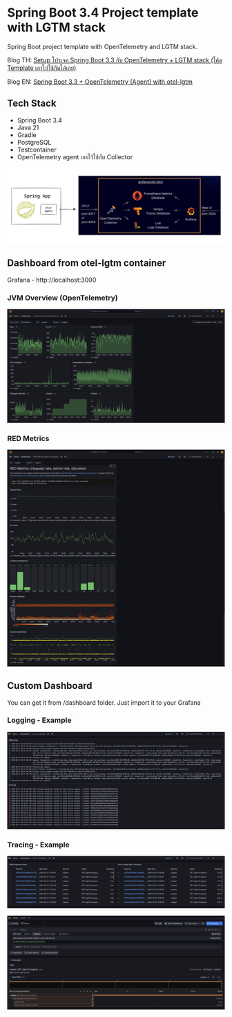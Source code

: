 # Spring Boot 3.4 Project template with LGTM stack

Spring Boot project template with OpenTelemetry and LGTM stack.

Blog TH: [Setup โปรเจค Spring Boot 3.3 กับ OpenTelemetry + LGTM stack (โค้ด Template เอาไปใช้กันได้เลย)](https://tpbabparn.medium.com/setup-โปรเจค-spring-boot-3-3-กับ-opentelemetry-lgtm-stack-โค้ด-template-เอาไปใช้กันได้เลย-1bb91dc9f7f5)

Blog EN: [Spring Boot 3.3 + OpenTelemetry (Agent) with otel-lgtm](https://medium.com/@tpbabparn/spring-boot-3-3-opentelemetry-agent-with-otel-lgtm-c9ecb100998e)

## Tech Stack

* Spring Boot 3.4 
* Java 21 
* Gradle 
* PostgreSQL 
* Testcontainer
* OpenTelemetry agent เอาไว้ใช้กับ Collector

![Diagram for this side project - Spring Boot + OpenTelemetry + LGTM Stack](images/img.png)

## Dashboard from otel-lgtm container

Grafana - http://localhost:3000


### JVM Overview (OpenTelemetry)

![img.png](images/img_5.png)

### RED Metrics

![img_1.png](images/img_1.png)

## Custom Dashboard

You can get it from /dashboard folder. Just import it to your Grafana

### Logging - Example

![img_2.png](images/img_2.png)

### Tracing - Example

![img_3.png](images/img_3.png)

![img_4.png](images/img_4.png)